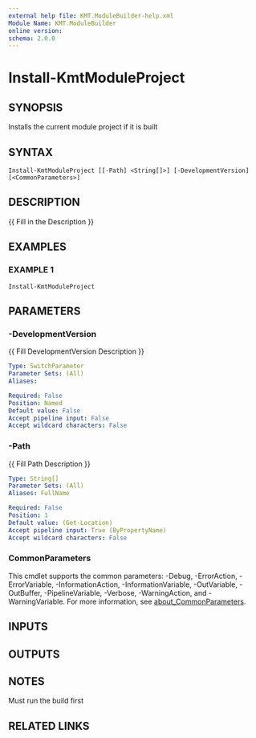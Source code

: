 ```yaml
---
external help file: KMT.ModuleBuilder-help.xml
Module Name: KMT.ModuleBuilder
online version:
schema: 2.0.0
---
```


# Install-KmtModuleProject

## SYNOPSIS
Installs the current module project if it is built

## SYNTAX

```
Install-KmtModuleProject [[-Path] <String[]>] [-DevelopmentVersion] [<CommonParameters>]
```

## DESCRIPTION
{{ Fill in the Description }}

## EXAMPLES

### EXAMPLE 1
```
Install-KmtModuleProject
```

## PARAMETERS

### -DevelopmentVersion
{{ Fill DevelopmentVersion Description }}

```yaml
Type: SwitchParameter
Parameter Sets: (All)
Aliases:

Required: False
Position: Named
Default value: False
Accept pipeline input: False
Accept wildcard characters: False
```

### -Path
{{ Fill Path Description }}

```yaml
Type: String[]
Parameter Sets: (All)
Aliases: FullName

Required: False
Position: 1
Default value: (Get-Location)
Accept pipeline input: True (ByPropertyName)
Accept wildcard characters: False
```

### CommonParameters
This cmdlet supports the common parameters: -Debug, -ErrorAction, -ErrorVariable, -InformationAction, -InformationVariable, -OutVariable, -OutBuffer, -PipelineVariable, -Verbose, -WarningAction, and -WarningVariable. For more information, see [about_CommonParameters](http://go.microsoft.com/fwlink/?LinkID=113216).

## INPUTS

## OUTPUTS

## NOTES
Must run the build first

## RELATED LINKS
